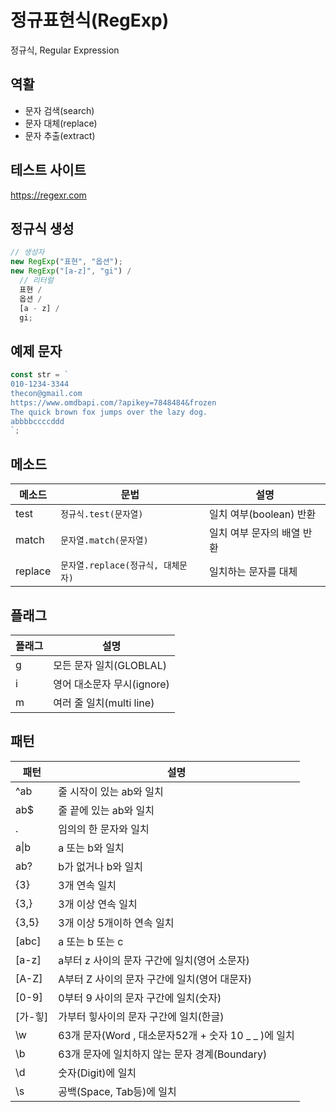 # 정규표현식(RegExp)

정규식, Regular Expression

## 역활

- 문자 검색(search)
- 문자 대체(replace)
- 문자 추출(extract)

## 테스트 사이트

https://regexr.com

## 정규식 생성

```js
// 생성자
new RegExp("표현", "옵션");
new RegExp("[a-z]", "gi") /
  // 리터럴
  표현 /
  옵션 /
  [a - z] /
  gi;
```

## 예제 문자

```js
const str = ` 
010-1234-3344
thecon@gmail.com
https://www.omdbapi.com/?apikey=7848484&frozen
The quick brown fox jumps over the lazy dog.
abbbbccccddd
`;
```

## 메소드

| 메소드  | 문법                               | 설명                       |
| ------- | ---------------------------------- | -------------------------- |
| test    | `정규식.test(문자열)`              | 일치 여부(boolean) 반환    |
| match   | `문자열.match(문자열)`             | 일치 여부 문자의 배열 반환 |
| replace | `문자열.replace(정규식, 대체문자)` | 일치하는 문자를 대체       |

## 플래그

| 플래그 | 설명                       |
| ------ | -------------------------- |
| g      | 모든 문자 일치(GLOBLAL)    |
| i      | 영어 대소문자 무시(ignore) |
| m      | 여러 줄 일치(multi line)   |

## 패턴

| 패턴       | 설명                                                   |
| ---------- | ------------------------------------------------------ |
| ^ab        | 줄 시작이 있는 ab와 일치                               |
| ab$        | 줄 끝에 있는 ab와 일치                                 |
| .          | 임의의 한 문자와 일치                                  |
| a&verbar;b | a 또는 b와 일치                                        |
| ab?        | b가 없거나 b와 일치                                    |
| {3}        | 3개 연속 일치                                          |
| {3,}       | 3개 이상 연속 일치                                     |
| {3,5}      | 3개 이상 5개이하 연속 일치                             |
| [abc]      | a 또는 b 또는 c                                        |
| [a-z]      | a부터 z 사이의 문자 구간에 일치(영어 소문자)           |
| [A-Z]      | A부터 Z 사이의 문자 구간에 일치(영어 대문자)           |
| [0-9]      | 0부터 9 사이의 문자 구간에 일치(숫자)                  |
| [가-힣]    | 가부터 힣사이의 문자 구간에 일치(한글)                 |
| \w         | 63개 문자(Word , 대소문자52개 + 숫자 10 \_ \_ )에 일치 |
| \b         | 63개 문자에 일치하지 않는 문자 경계(Boundary)          |
| \d         | 숫자(Digit)에 일치                                     |
| \s         | 공백(Space, Tab등)에 일치                              |
